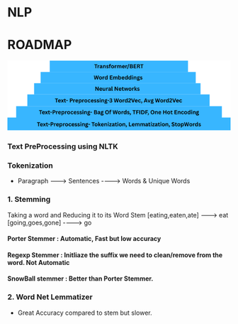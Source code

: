 # NLP
# ROADMAP 

<img src="Images/roadmap.png">



### Text PreProcessing using NLTK

### Tokenization 
- Paragraph ---> Sentences ----> Words & Unique Words
  
### 1. Stemming
Taking a word and Reducing it to its Word Stem
[eating,eaten,ate] ---> eat
[going,goes,gone] ----> go

#### Porter Stemmer : Automatic, Fast but low accuracy
#### Regexp Stemmer : Initliaze the suffix we need to clean/remove from the word. Not Automatic
#### SnowBall stemmer : Better than Porter Stemmer. 


### 2. Word Net Lemmatizer
- Great Accuracy compared to stem but slower.
